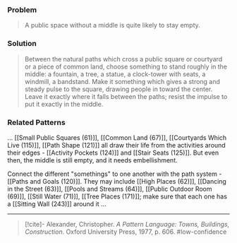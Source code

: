 ### Problem
>A public space without a middle is quite likely to stay empty.

### Solution
>Between the natural paths which cross a public square or courtyard or a piece of common land, choose something to stand roughly in the middle: a fountain, a tree, a statue, a clock-tower with seats, a windmill, a bandstand. Make it something which gives a strong and steady pulse to the square, drawing people in toward the center. Leave it exactly where it falls between the paths; resist the impulse to put it exactly in the middle.

### Related Patterns
... [[Small Public Squares (61)]], [[Common Land (67)]], [[Courtyards Which Live (115)]], [[Path Shape (121)]] all draw their life from the activities around their edges - [[Activity Pockets (124)]] and [[Stair Seats (125)]]. But even then, the middle is still empty, and it needs embellishment.

Connect the different "somethings" to one another with the path system - [[Paths and Goals (120)]]. They may include [[High Places (62)]], [[Dancing in the Street (63)]], [[Pools and Streams (64)]], [[Public Outdoor Room (69)]], [[Still Water (71)]], [[Tree Places (171)]]; make sure that each one has a [[Sitting Wall (243)]] around it ...

---
> [!cite]- Alexander, Christopher. _A Pattern Language: Towns, Buildings, Construction_. Oxford University Press, 1977, p. 606.
> #low-confidence 